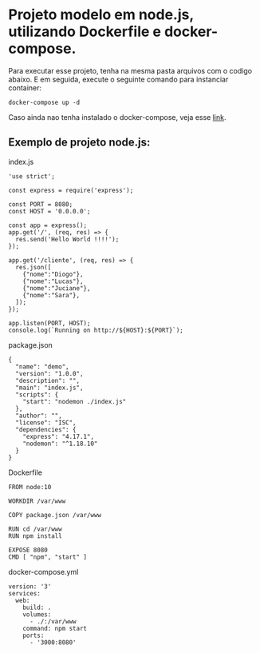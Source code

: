 
# Projeto modelo em node.js, utilizando Dockerfile e docker-compose.

Para executar esse projeto, tenha na mesma pasta arquivos com o codigo abaixo. E em seguida, execute o seguinte comando para instanciar container:
```
docker-compose up -d
```

Caso ainda nao tenha instalado o docker-compose, veja esse [link].

## Exemplo de projeto node.js:
index.js
```
'use strict';

const express = require('express');

const PORT = 8080;
const HOST = '0.0.0.0';

const app = express();
app.get('/', (req, res) => {
  res.send('Hello World !!!!');
});

app.get('/cliente', (req, res) => {
  res.json([
    {"nome":"Diogo"},
    {"nome":"Lucas"},
    {"nome":"Juciane"},
    {"nome":"Sara"},
  ]);
});

app.listen(PORT, HOST);
console.log(`Running on http://${HOST}:${PORT}`);
```

package.json
```
{
  "name": "demo",
  "version": "1.0.0",
  "description": "",
  "main": "index.js",
  "scripts": {
    "start": "nodemon ./index.js"
  },
  "author": "",
  "license": "ISC",
  "dependencies": {
    "express": "4.17.1",
    "nodemon": "^1.18.10"
  }
}
```
Dockerfile
```
FROM node:10

WORKDIR /var/www

COPY package.json /var/www

RUN cd /var/www
RUN npm install

EXPOSE 8080
CMD [ "npm", "start" ]
```

docker-compose.yml
```
version: '3'
services:
  web:
    build: .
    volumes: 
      - ./:/var/www
    command: npm start
    ports:
      - '3000:8080'
```

[link]: <https://github.com/dmstole/tutoriais/blob/master/%5Bambiente%5D%5Bdocker%5D-instalacao-docker-compose.md>
